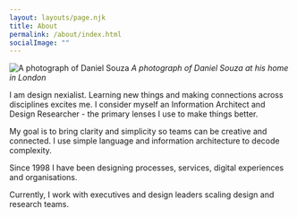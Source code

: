 ```yaml
---
layout: layouts/page.njk
title: About
permalink: /about/index.html
socialImage: ""
---
```

![A photograph of Daniel Souza](/images/daniel_souza_photo.jpg "A photograph of Daniel Souza ")
*A photograph of Daniel Souza at his home in London*

I am design nexialist. Learning new things and making connections across disciplines excites me. I consider myself an Information Architect and Design Researcher - the primary lenses I use to make things better.

My goal is to bring clarity and simplicity so teams can be creative and connected. I use simple language and information architecture to decode complexity. 

Since 1998 I have been designing processes, services, digital experiences and organisations. 

Currently, I work with executives and design leaders scaling design and research teams. 
